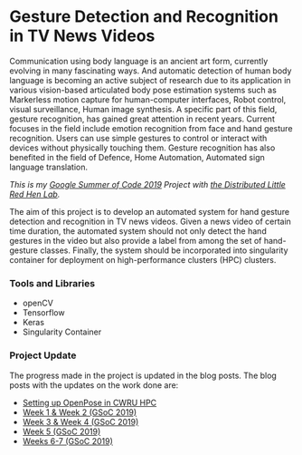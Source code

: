 # Gesture Detection and Recognition in TV News Videos

Communication using body language is an ancient art form, currently evolving in many fascinating ways. And automatic detection of human body language is becoming an active subject of research due to its application in various vision-based articulated body pose estimation systems such as Markerless motion capture for human-computer interfaces, Robot control, visual surveillance, Human image synthesis. A specific part of this field, gesture recognition, has gained great attention in recent years. Current focuses in the field include emotion recognition from face and hand gesture recognition. Users can use simple gestures to control or interact with devices without physically touching them. Gesture recognition has also benefited in the field of Defence, Home Automation, Automated sign language translation.

*This is my [Google Summer of Code 2019](https://summerofcode.withgoogle.com/projects/#4821012401618944) Project with [the Distributed Little Red Hen Lab](http://www.redhenlab.org).*

The aim of this project is to develop an automated system for hand gesture detection and recognition in TV news videos. Given a news video of certain time duration, the automated system should not only detect the hand gestures in the video but also provide a label from among the set of hand-gesture classes. Finally, the system should be incorporated into singularity container for deployment on high-performance clusters (HPC) clusters.

### Tools and Libraries

- openCV
- Tensorflow
- Keras
- Singularity Container

### Project Update

The progress made in the project is updated in the blog posts. The blog posts with the updates on the work done are:

- [Setting up OpenPose in CWRU HPC](https://medium.com/@abhinavpatel2912/setting-up-openpose-in-cwru-hpc-8955f510f6ac)
- [Week 1 & Week 2 (GSoC 2019)](https://medium.com/@abhinavpatel2912/week-1-week-2-gsoc-2019-85448409dd0f)
- [Week 3 & Week 4 (GSoC 2019)](https://medium.com/@abhinavpatel2912/week-3-week-4-gsoc-2019-12d572b2cd5c)
- [Week 5 (GSoC 2019)](https://medium.com/@abhinavpatel2912/week-5-gsoc-2019-6b07acc91eb6)
- [Weeks 6-7 (GSoC 2019)](https://medium.com/@abhinavpatel2912/weeks-6-8-gsoc-2019-1b3d7df33e0c)
